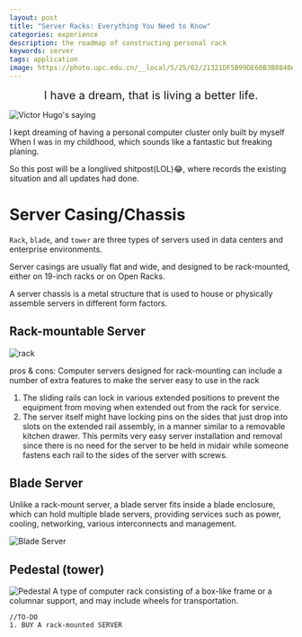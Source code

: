 ```yaml
---
layout: post
title: "Server Racks: Everything You Need to Know"
categories: experience
description: the roadmap of constructing personal rack
keywords: server
tags: application
image: https://photo.upc.edu.cn/__local/5/25/62/21321DF5B99DE60B3B0840AEAE0_1DC14CEC_19B74.jpg
---
```


<div style="font-size:20px;" align="center">
 I have a dream, that is living a better life.
</div>

<!--more-->
![Victor Hugo's saying](https://quotefancy.com/media/wallpaper/800x450/176074-Victor-Hugo-Quote-I-had-a-dream-my-life-would-be-different-from.jpg)


I kept dreaming of having a personal computer cluster only built by myself When I was in my childhood, which sounds like a fantastic but freaking planing.

So this post will be a longlived shitpost(LOL)😂, where records the existing situation and all updates had done.

# Server Casing/Chassis

`Rack`, `blade`, and `tower` are three types of servers used in data centers and enterprise environments.

Server casings are usually flat and wide, and designed to be rack-mounted, either on 19-inch racks or on Open Racks.

A server chassis is a metal structure that is used to house or physically assemble servers in different form factors.

## Rack-mountable Server

![rack](https://www.supermicro.com/sites/default/files/rackmount/rackmounts-portfolio-2u-dual-processor.png)


pros & cons:
Computer servers designed for rack-mounting can include a number of extra features to make the server easy to use in the rack
1. The sliding rails can lock in various extended positions to prevent the equipment from moving when extended out from the rack for service.
2. The server itself might have locking pins on the sides that just drop into slots on the extended rail assembly, in a manner similar to a removable kitchen drawer. This permits very easy server installation and removal since there is no need for the server to be held in midair while someone fastens each rail to the sides of the server with screws.
   
## Blade Server
Unlike a rack-mount server, a blade server fits inside a blade enclosure, which can hold multiple blade servers, providing services such as power, cooling, networking, various interconnects and management. 

![Blade Server](https://www.supermicro.com/sites/default/files/2018-11/4U_SuperBlade_0.png)

## Pedestal (tower)

![Pedestal](https://www.supermicro.com/files_SYS/images/Chassis/cse-gs5b-000r-2.jpg)
A type of computer rack consisting of a box-like frame or a columnar support, and may include wheels for transportation.

```
//TO-DO
1. BUY A rack-mounted SERVER
```